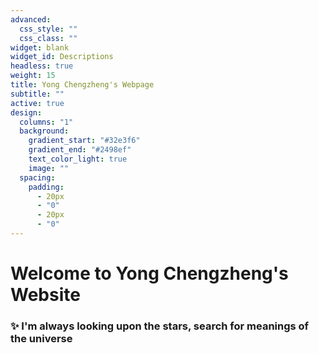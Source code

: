```yaml
---
advanced:
  css_style: ""
  css_class: ""
widget: blank
widget_id: Descriptions
headless: true
weight: 15
title: Yong Chengzheng's Webpage
subtitle: ""
active: true
design:
  columns: "1"
  background:
    gradient_start: "#32e3f6"
    gradient_end: "#2498ef"
    text_color_light: true
    image: ""
  spacing:
    padding:
      - 20px
      - "0"
      - 20px
      - "0"
---
```

# Welcome to Yong Chengzheng's Website

### ✨ I'm always looking upon the stars, search for meanings of the universe